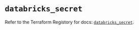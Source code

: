 # `databricks_secret`

Refer to the Terraform Registory for docs: [`databricks_secret`](https://registry.terraform.io/providers/databricks/databricks/1.24.1/docs/resources/secret).
